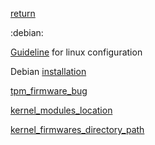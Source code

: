 [return](index)

:debian:
 
[Guideline](linuxguide) for linux configuration

Debian [installation](debianinstall)

[tpm_firmware_bug](tpm_firmware_bug)

[kernel_modules_location](kernel_modules_location)

[kernel_firmwares_directory_path](kernel_firmwares_directory_path)



